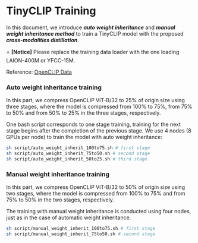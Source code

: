 # TinyCLIP Training

In this document, we introduce ***auto weight inheritance*** and ***manual weight inheritance method*** to train a TinyCLIP model with the proposed ***cross-modalities distillation***. 

:star: **[Notice]** Please replace the training data loader with the one loading LAION-400M or YFCC-15M.

Reference: [OpenCLIP Data](https://github.com/mlfoundations/open_clip?tab=readme-ov-file#data)

###  Auto weight inheritance training
In this part, we compress OpenCLIP ViT-B/32 to 25% of origin size using three stages, where the model is compressed from 100% to 75%, from 75% to 50% and from 50% to 25% in the three stages, respectively.

One bash script corresponds to one stage training, training for the next stage begins after the completion of the previous stage. We use 4 nodes (8 GPUs per node) to train the model with auto weight inheritance:

```bash
sh script/auto_weight_inherit_100to75.sh # first stage
sh script/auto_weight_inherit_75to50.sh # second stage
sh script/auto_weight_inherit_50to25.sh # third stage
```

###  Manual weight inheritance training
In this part, we compress OpenCLIP ViT-B/32 to 50% of origin size using two stages, where the model is compressed from 100% to 75% and from 75% to 50% in the two stages, respectively.

The training with manual weight inheritance is conducted using four nodes, just as in the case of automatic weight inheritance.

```bash
sh script/manual_weight_inherit_100to75.sh # first stage
sh script/manual_weight_inherit_75to50.sh # second stage
```

